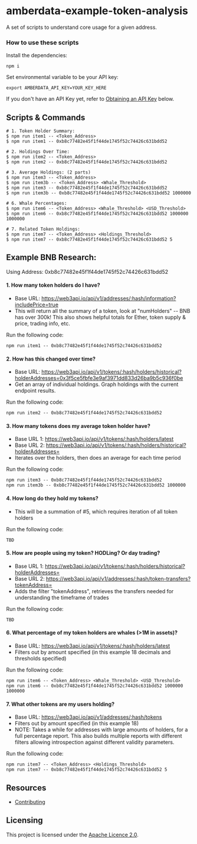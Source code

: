 # amberdata-example-token-analysis
A set of scripts to understand core usage for a given address.

### How to use these scripts

Install the dependencies:

```
npm i
```

Set environmental variable to be your API key:

```
export AMBERDATA_API_KEY=YOUR_KEY_HERE
```
If you don't have an API Key yet, refer to [Obtaining an API Key](#) below.

## Scripts & Commands

```
# 1. Token Holder Summary:
$ npm run item1 -- <Token_Address>
$ npm run item1 -- 0xb8c77482e45f1f44de1745f52c74426c631bdd52

# 2. Holdings Over Time:
$ npm run item2 -- <Token_Address>
$ npm run item2 -- 0xb8c77482e45f1f44de1745f52c74426c631bdd52

# 3. Average Holdings: (2 parts)
$ npm run item3 -- <Token_Address>
$ npm run item3b -- <Token_Address> <Whale_Threshold>
$ npm run item3 -- 0xb8c77482e45f1f44de1745f52c74426c631bdd52
$ npm run item3b -- 0xb8c77482e45f1f44de1745f52c74426c631bdd52 1000000

# 6. Whale Percentages:
$ npm run item6 -- <Token_Address> <Whale_Threshold> <USD_Threshold>
$ npm run item6 -- 0xb8c77482e45f1f44de1745f52c74426c631bdd52 1000000 1000000

# 7. Related Token Holdings:
$ npm run item7 -- <Token_Address> <Holdings_Threshold>
$ npm run item7 -- 0xb8c77482e45f1f44de1745f52c74426c631bdd52 5
```

## Example BNB Research:
Using Address: 0xb8c77482e45f1f44de1745f52c74426c631bdd52

#### 1. How many token holders do I have?
- Base URL: https://web3api.io/api/v1/addresses/:hash/information?includePrice=true
- This will return all the summary of a token, look at "numHolders" -- BNB has over 300k! This also shows helpful totals for Ether, token supply & price, trading info, etc.

Run the following code:
```
npm run item1 -- 0xb8c77482e45f1f44de1745f52c74426c631bdd52
```


#### 2. How has this changed over time?
- Base URL: https://web3api.io/api/v1/tokens/:hash/holders/historical?holderAddresses=0x3f5ce5fbfe3e9af3971dd833d26ba9b5c936f0be
- Get an array of individual holdings. Graph holdings with the current endpoint results.

Run the following code:
```
npm run item2 -- 0xb8c77482e45f1f44de1745f52c74426c631bdd52
```

#### 3. How many tokens does my average token holder have?
- Base URL 1: https://web3api.io/api/v1/tokens/:hash/holders/latest
- Base URL 2: https://web3api.io/api/v1/tokens/:hash/holders/historical?holderAddresses=
- Iterates over the holders, then does an average for each time period

Run the following code:
```
npm run item3 -- 0xb8c77482e45f1f44de1745f52c74426c631bdd52
npm run item3b -- 0xb8c77482e45f1f44de1745f52c74426c631bdd52 1000000
```

#### 4. How long do they hold my tokens?
- This will be a summation of #5, which requires iteration of all token holders

Run the following code:
```
TBD
```

#### 5. How are people using my token? HODLing? Or day trading?
- Base URL 1: https://web3api.io/api/v1/tokens/:hash/holders/historical?holderAddresses=
- Base URL 2: https://web3api.io/api/v1/addresses/:hash/token-transfers?tokenAddress=
- Adds the filter "tokenAddress", retrieves the transfers needed for understanding the timeframe of trades

Run the following code:
```
TBD
```

#### 6. What percentage of my token holders are whales (>1M in assets)?
- Base URL: https://web3api.io/api/v1/tokens/:hash/holders/latest
- Filters out by amount specified (in this example 18 decimals and thresholds specified)

Run the following code:
```
npm run item6 -- <Token_Address> <Whale_Threshold> <USD_Threshold>
npm run item6 -- 0xb8c77482e45f1f44de1745f52c74426c631bdd52 1000000 1000000
```

#### 7. What other tokens are my users holding?
- Base URL: https://web3api.io/api/v1/addresses/:hash/tokens
- Filters out by amount specified (in this example 18)
- NOTE: Takes a while for addresses with large amounts of holders, for a full percentage report. This also builds multiple reports with different filters allowing introspection against different validity parameters.

Run the following code:
```
npm run item7 -- <Token_Address> <Holdings_Threshold>
npm run item7 -- 0xb8c77482e45f1f44de1745f52c74426c631bdd52 5
```

## Resources

- [Contributing](./CONTRIBUTING.md)

## Licensing

This project is licensed under the [Apache Licence 2.0](./LICENSE).
